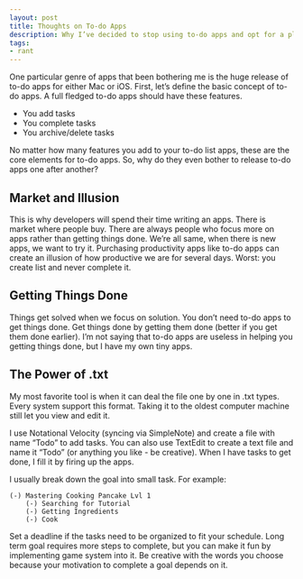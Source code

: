 ```yaml
---
layout: post
title: Thoughts on To-do Apps
description: Why I’ve decided to stop using to-do apps and opt for a plain text to make list.
tags:
- rant
---
```

One particular genre of apps that been bothering me is the huge release of to-do apps for either Mac or iOS. First, let’s define the basic concept of to-do apps. A full fledged to-do apps should have these features.

- You add tasks
- You complete tasks
- You archive/delete tasks

No matter how many features you add to your to-do list apps, these are the core elements for to-do apps. So, why do they even bother to release to-do apps one after another?

<!--more-->

## Market and Illusion

This is why developers will spend their time writing an apps. There is market where people buy. There are always people who focus more on apps rather than getting things done. We’re all same, when there is new apps, we want to try it. Purchasing productivity apps like to-do apps can create an illusion of how productive we are for several days. Worst: you create list and never complete it.

## Getting Things Done

Things get solved when we focus on solution. You don’t need to-do apps to get things done. Get things done by getting them done (better if you get them done earlier). I’m not saying that to-do apps are useless in helping you getting things done, but I have my own tiny apps.

## The Power of .txt

My most favorite tool is when it can deal the file one by one in .txt types. Every system support this format. Taking it to the oldest computer machine still let you view and edit it.

I use Notational Velocity (syncing via SimpleNote) and create a file with name &#8220;Todo&#8221; to add tasks. You can also use TextEdit to create a text file and name it &#8220;Todo&#8221; (or anything you like - be creative). When I have tasks to get done, I fill it by firing up the apps.

I usually break down the goal into small task. For example:

	(-) Mastering Cooking Pancake Lvl 1
		(-) Searching for Tutorial 
		(-) Getting Ingredients 
		(-) Cook

Set a deadline if the tasks need to be organized to fit your schedule. Long term goal requires more steps to complete, but you can make it fun by implementing game system into it. Be creative with the words you choose because your motivation to complete a goal depends on it.